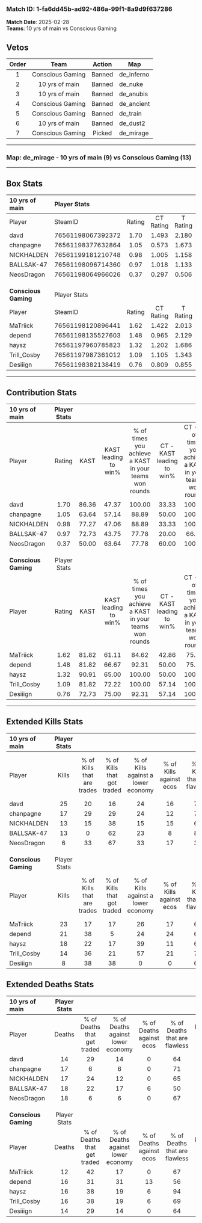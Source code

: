 ### Match ID: 1-fa6dd45b-ad92-486a-99f1-8a9d9f637286  
**Match Date**: 2025-02-28  
**Teams**: 10 yrs of main vs Conscious Gaming  

## Vetos  

| Order | Team | Action | Map |
| :---: | :--: | :----: | --- |
| 1 | Conscious Gaming | Banned | de_inferno |
| 2 | 10 yrs of main | Banned | de_nuke |
| 3 | 10 yrs of main | Banned | de_anubis |
| 4 | Conscious Gaming | Banned | de_ancient |
| 5 | Conscious Gaming | Banned | de_train |
| 6 | 10 yrs of main | Banned | de_dust2 |
| 7 | Conscious Gaming | Picked | de_mirage |

---  

### **Map**: de_mirage - 10 yrs of main (9) vs Conscious Gaming (13)  
---  

## Box Stats  

| **10 yrs of main**   | Player Stats      |        |           |          |       |       |       |         |        |      |     |
| :- | :- | :-: | :-: | :-: | :-: | :-: | :-: | :-: | :-: | :-: | :-: |
| Player               | SteamID           | Rating | CT Rating | T Rating | KAST  |  ADR  | Kills | Assists | Deaths | K/D  | HS% |
| davd                 | 76561198067392372 |  1.70  |   1.493   |  2.180   | 86.36 | 106.7 |  25   |    6    |   14   | 1.79 | 32  |
| chanpagne            | 76561198377632864 |  1.05  |   0.573   |  1.673   | 63.64 | 74.8  |  17   |    6    |   17   | 1.00 | 41  |
| NICKHALDEN           | 76561199181210748 |  0.98  |   1.005   |  1.158   | 77.27 | 73.5  |  13   |    4    |   17   | 0.76 | 53  |
| BALLSAK-47           | 76561198096714360 |  0.97  |   1.018   |  1.133   | 72.73 | 85.8  |  13   |    7    |   18   | 0.72 | 69  |
| NeosDragon           | 76561198064966026 |  0.37  |   0.297   |  0.506   | 50.00 | 38.2  |   6   |    4    |   18   | 0.33 | 33  |
|                      |                   |        |           |          |       |       |       |         |        |      |     |
|                      |                   |        |           |          |       |       |       |         |        |      |     |
|                      |                   |        |           |          |       |       |       |         |        |      |     |
| **Conscious Gaming** | Player Stats      |        |           |          |       |       |       |         |        |      |     |
| Player               | SteamID           | Rating | CT Rating | T Rating | KAST  |  ADR  | Kills | Assists | Deaths | K/D  | HS% |
| MaTriick             | 76561198120896441 |  1.62  |   1.422   |  2.013   | 81.82 | 105.1 |  23   |    3    |   12   | 1.92 | 52  |
| depend               | 76561198135527603 |  1.48  |   0.965   |  2.129   | 81.82 | 105.6 |  21   |    9    |   16   | 1.31 | 28  |
| haysz                | 76561197960785823 |  1.32  |   1.202   |  1.686   | 90.91 | 78.7  |  18   |    5    |   16   | 1.13 | 38  |
| Trill_Cosby          | 76561197987361012 |  1.09  |   1.105   |  1.343   | 81.82 | 74.9  |  14   |    6    |   16   | 0.88 | 14  |
| Desiiign             | 76561198382138419 |  0.76  |   0.809   |  0.855   | 72.73 | 51.1  |   8   |    6    |   14   | 0.57 | 37  |
---  

## Contribution Stats  

| **10 yrs of main**   | Player Stats |       |                      |                                                        |                           |                                                             |                          |                                                            |
| :- | :-: | :-: | :-: | :-: | :-: | :-: | :-: | :-: |
| Player               |    Rating    | KAST  | KAST leading to win% | % of times you achieve a KAST in your teams won rounds | CT - KAST leading to win% | CT - % of times you achieve a KAST in your teams won rounds | T - KAST leading to win% | T - % of times you achieve a KAST in your teams won rounds |
| davd                 |     1.70     | 86.36 |        47.37         |                         100.00                         |           33.33           |                           100.00                            |          60.00           |                           100.00                           |
| chanpagne            |     1.05     | 63.64 |        57.14         |                         88.89                          |           50.00           |                           100.00                            |          62.50           |                           83.33                            |
| NICKHALDEN           |     0.98     | 77.27 |        47.06         |                         88.89                          |           33.33           |                           100.00                            |          62.50           |                           83.33                            |
| BALLSAK-47           |     0.97     | 72.73 |        43.75         |                         77.78                          |           20.00           |                            66.67                            |          83.33           |                           83.33                            |
| NeosDragon           |     0.37     | 50.00 |        63.64         |                         77.78                          |           60.00           |                           100.00                            |          66.67           |                           66.67                            |
|                      |              |       |                      |                                                        |                           |                                                             |                          |                                                            |
|                      |              |       |                      |                                                        |                           |                                                             |                          |                                                            |
|                      |              |       |                      |                                                        |                           |                                                             |                          |                                                            |
| **Conscious Gaming** | Player Stats |       |                      |                                                        |                           |                                                             |                          |                                                            |
| Player               |    Rating    | KAST  | KAST leading to win% | % of times you achieve a KAST in your teams won rounds | CT - KAST leading to win% | CT - % of times you achieve a KAST in your teams won rounds | T - KAST leading to win% | T - % of times you achieve a KAST in your teams won rounds |
| MaTriick             |     1.62     | 81.82 |        61.11         |                         84.62                          |           42.86           |                            75.00                            |          72.73           |                           88.89                            |
| depend               |     1.48     | 81.82 |        66.67         |                         92.31                          |           50.00           |                            75.00                            |          75.00           |                           100.00                           |
| haysz                |     1.32     | 90.91 |        65.00         |                         100.00                         |           50.00           |                           100.00                            |          75.00           |                           100.00                           |
| Trill_Cosby          |     1.09     | 81.82 |        72.22         |                         100.00                         |           57.14           |                           100.00                            |          81.82           |                           100.00                           |
| Desiiign             |     0.76     | 72.73 |        75.00         |                         92.31                          |           57.14           |                           100.00                            |          88.89           |                           88.89                            |
---  

## Extended Kills Stats  

| **10 yrs of main**   | Player Stats |                            |                            |                                    |                         |                              |                                 |                                       |                    |           |
| :- | :-: | :-: | :-: | :-: | :-: | :-: | :-: | :-: | :-: | :-: |
| Player               |    Kills     | % of Kills that are trades | % of Kills that got traded | % of Kills against a lower economy | % of Kills against ecos | % of Kills that are flawless | % of Kills that are close duels | % of Kills that are assisted by flash | Pistol Round Kills | AWP Kills |
| davd                 |      25      |             20             |             16             |                 24                 |           16            |              72              |               12                |                   4                   |         1          |    10     |
| chanpagne            |      17      |             29             |             29             |                 24                 |           12            |              71              |                6                |                   6                   |         2          |     0     |
| NICKHALDEN           |      13      |             15             |             38             |                 15                 |           15            |              62              |                8                |                   0                   |         1          |     0     |
| BALLSAK-47           |      13      |             0              |             62             |                 23                 |            8            |              85              |                8                |                   8                   |         4          |     0     |
| NeosDragon           |      6       |             33             |             67             |                 33                 |           17            |              33              |               17                |                   0                   |         0          |     0     |
|                      |              |                            |                            |                                    |                         |                              |                                 |                                       |                    |           |
|                      |              |                            |                            |                                    |                         |                              |                                 |                                       |                    |           |
|                      |              |                            |                            |                                    |                         |                              |                                 |                                       |                    |           |
| **Conscious Gaming** | Player Stats |                            |                            |                                    |                         |                              |                                 |                                       |                    |           |
| Player               |    Kills     | % of Kills that are trades | % of Kills that got traded | % of Kills against a lower economy | % of Kills against ecos | % of Kills that are flawless | % of Kills that are close duels | % of Kills that are assisted by flash | Pistol Round Kills | AWP Kills |
| MaTriick             |      23      |             17             |             17             |                 26                 |           17            |              61              |               17                |                   4                   |         1          |     0     |
| depend               |      21      |             38             |             5              |                 24                 |           24            |              62              |                5                |                   0                   |         3          |     9     |
| haysz                |      18      |             22             |             17             |                 39                 |           11            |              61              |               11                |                   0                   |         2          |     2     |
| Trill_Cosby          |      14      |             36             |             21             |                 57                 |           21            |              71              |               14                |                   7                   |         0          |     0     |
| Desiiign             |      8       |             38             |             38             |                 0                  |            0            |              63              |                0                |                  13                   |         2          |     0     |
## Extended Deaths Stats  

| **10 yrs of main**   | Player Stats |                             |                                   |                          |                               |                            |                           |               |
| :- | :-: | :-: | :-: | :-: | :-: | :-: | :-: | :-: |
| Player               |    Deaths    | % of Deaths that get traded | % of Deaths against lower economy | % of Deaths against ecos | % of Deaths that are flawless | % of Deaths that are close | % of Deaths while blinded | Deaths to AWP |
| davd                 |      14      |             29              |                14                 |            0             |              64               |             7              |             0             |       1       |
| chanpagne            |      17      |              6              |                 6                 |            0             |              71               |             12             |             6             |       3       |
| NICKHALDEN           |      17      |             24              |                12                 |            0             |              65               |             6              |             0             |       3       |
| BALLSAK-47           |      18      |             22              |                17                 |            6             |              50               |             22             |             6             |       2       |
| NeosDragon           |      18      |              6              |                 6                 |            0             |              67               |             6              |             6             |       2       |
|                      |              |                             |                                   |                          |                               |                            |                           |               |
|                      |              |                             |                                   |                          |                               |                            |                           |               |
|                      |              |                             |                                   |                          |                               |                            |                           |               |
| **Conscious Gaming** | Player Stats |                             |                                   |                          |                               |                            |                           |               |
| Player               |    Deaths    | % of Deaths that get traded | % of Deaths against lower economy | % of Deaths against ecos | % of Deaths that are flawless | % of Deaths that are close | % of Deaths while blinded | Deaths to AWP |
| MaTriick             |      12      |             42              |                17                 |            0             |              67               |             8              |             0             |       0       |
| depend               |      16      |             31              |                31                 |            13            |              56               |             13             |             6             |       1       |
| haysz                |      16      |             38              |                19                 |            6             |              94               |             6              |             6             |       4       |
| Trill_Cosby          |      16      |             38              |                19                 |            6             |              69               |             6              |             0             |       2       |
| Desiiign             |      14      |             29              |                14                 |            0             |              64               |             14             |             7             |       3       |
